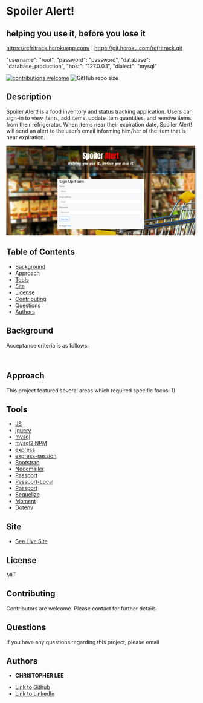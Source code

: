 # Spoiler Alert!
## helping you use it, before you lose it
https://refritrack.herokuapp.com/ | https://git.heroku.com/refritrack.git

"username": "root",
    "password": "password",
    "database": "database_production",
    "host": "127.0.0.1",
    "dialect": "mysql"

[![contributions welcome](https://img.shields.io/badge/contributions-welcome-brightgreen.svg?style=flat)](https://github.com/dwyl/esta/issues)
![GitHub repo size](https://img.shields.io/github/repo-size/shambhawi13/Refritrack)

## Description
Spoiler Alert! is a food inventory and status tracking application. Users can sign-in to view items, add items, update item quantities, and remove items from their refrigerator. When items near their expiration date, Spoiler Alert! will send an alert to the user’s email informing him/her of the item that is near expiration. 

![Image](./public/assets/img/SampleSignUp.png)

## Table of Contents
* [Background](#background)
* [Approach](#approach)
* [Tools](#tools)
* [Site](#site)
* [License](#license)
* [Contributing](#contributing)
* [Questions](#questions)
* [Authors](#authors)

## Background


Acceptance criteria is as follows:

```


```

## Approach
This project featured several areas which required specific focus:
1)


## Tools

* [JS](https://developer.mozilla.org/en-US/docs/Web/JavaScript)
* [jquery](https://jquery.com/)
* [mysql](https://www.mysql.com/)
* [mysql2 NPM]()
* [express](https://expressjs.com/)
* [express-session](https://www.npmjs.com/package/express-handlebars)
* [Bootstrap]()
* [Nodemailer]()
* [Passport]()
* [Passport-Local]()
* [Passport]()
* [Sequelize]()
* [Moment]()
* [Dotenv]()

## Site

* [See Live Site](https://refritrack.herokuapp.com/)

## License
MIT

## Contributing
Contributors are welcome. Please contact for further details.

## Questions
If you have any questions regarding this project, please email 

## Authors

* **CHRISTOPHER LEE** 

- [Link to Github](https://github.com/CofChips)
- [Link to LinkedIn](https://www.linkedin.com/in/christophernlee/)
